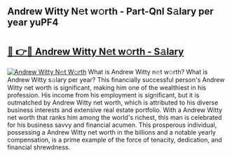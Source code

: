 ## Andrew Witty N𝚎t w𝚘rth - Part-QnI S𝚊lary per year yuPF4

# <h2><a href="http://gc1huu.nevu.top/?p=Andrew+Witty">🔗 👉🔴 Andrew Witty N𝚎t w𝚘rth - S𝚊lary</a></h2>

[![Andrew Witty N𝚎t W𝚘rth](https://i.imgur.com/Oavwk0R.jpeg)](http://gc1huu.nevu.top/?p=Andrew+Witty)
What is Andrew Witty n𝚎t w𝚘rth? What is Andrew Witty s𝚊lary per year?
This financially successful person's Andrew Witty net worth is significant, making him one of the wealthiest in his profession. His income from his employment is significant, but it is outmatched by Andrew Witty net worth, which is attributed to his diverse business interests and extensive real estate portfolio. With a Andrew Witty net worth that ranks him among the world's richest, this man is celebrated for his business savvy and financial acumen. This prosperous individual, possessing a Andrew Witty net worth in the billions and a notable yearly compensation, is a prime example of the force of tenacity, dedication, and financial shrewdness.
